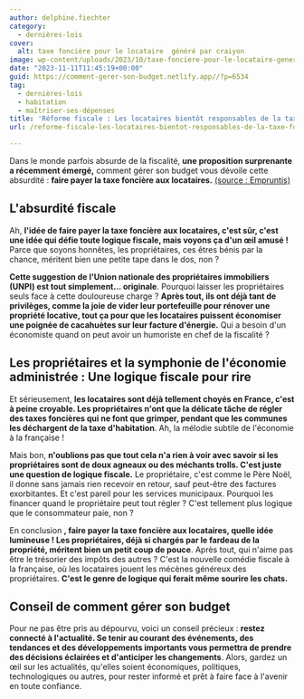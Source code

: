 ```yaml
---
author: delphine.fiechter
category:
  - dernières-lois
cover:
  alt: taxe foncière pour le locataire  généré par craiyon
image: wp-content/uploads/2023/10/taxe-fonciere-pour-le-locataire-genere-par-craiyon-1.png
date: "2023-11-11T11:45:19+00:00"
guid: https://comment-gerer-son-budget.netlify.app//?p=6534
tag:
  - dernières-lois
  - habitation
  - maîtriser-ses-dépenses
title: 'Réforme fiscale : Les locataires bientôt responsables de la taxe foncière ?'
url: /reforme-fiscale-les-locataires-bientot-responsables-de-la-taxe-fonciere/

---
```

Dans le monde parfois absurde de la fiscalité, **une proposition surprenante a récemment émergé,** comment gérer son budget vous dévoile cette absurdité : **faire payer la taxe foncière aux locataires.** [(source : Empruntis)](https://www.empruntis.com/financement/actualites/faire-payer-taxe-fonciere-aux-locataires-une-mesure-equite-fiscale-16474.php "(source : Empruntis)")

## **L'absurdité fiscale**

Ah, **l'idée de faire payer la taxe foncière aux locataires, c'est sûr, c'est une idée qui défie toute logique fiscale, mais voyons ça d'un œil amusé !** Parce que soyons honnêtes, les propriétaires, ces êtres bénis par la chance, méritent bien une petite tape dans le dos, non ?

**Cette suggestion de l'Union nationale des propriétaires immobiliers (UNPI) est tout simplement... originale**. Pourquoi laisser les propriétaires seuls face à cette douloureuse charge ? **Après tout, ils ont déjà tant de privilèges, comme la joie de vider leur portefeuille pour rénover une propriété locative, tout ça pour que les locataires puissent économiser une poignée de cacahuètes sur leur facture d'énergie.** Qui a besoin d'un économiste quand on peut avoir un humoriste en chef de la fiscalité ?

## **Les propriétaires et la symphonie de l'économie administrée : Une logique fiscale pour rire**

Et sérieusement, **les locataires sont déjà tellement choyés en France, c'est à peine croyable. Les propriétaires n'ont que la délicate tâche de régler des taxes foncières qui ne font que grimper, pendant que les communes les déchargent de la taxe d'habitation**. Ah, la mélodie subtile de l'économie à la française !

Mais bon, **n'oublions pas que tout cela n'a rien à voir avec savoir si les propriétaires sont de doux agneaux ou des méchants trolls. C'est juste une question de logique fiscale.** Le propriétaire, c'est comme le Père Noël, il donne sans jamais rien recevoir en retour, sauf peut-être des factures exorbitantes. Et c'est pareil pour les services municipaux. Pourquoi les financer quand le propriétaire peut tout régler ? C'est tellement plus logique que le consommateur paie, non ?

En conclusion **, faire payer la taxe foncière aux locataires, quelle idée lumineuse ! Les propriétaires, déjà si chargés par le fardeau de la propriété, méritent bien un petit coup de pouce**. Après tout, qui n'aime pas être le trésorier des impôts des autres ? C'est la nouvelle comédie fiscale à la française, où les locataires jouent les mécènes généreux des propriétaires. **C'est le genre de logique qui ferait même sourire les chats.**

## **Conseil de comment gérer son budget**

Pour ne pas être pris au dépourvu, voici un conseil précieux : **restez connecté à l'actualité. Se tenir au courant des événements, des tendances et des développements importants vous permettra de prendre des décisions éclairées et d'anticiper les changements**. Alors, gardez un œil sur les actualités, qu'elles soient économiques, politiques, technologiques ou autres, pour rester informé et prêt à faire face à l'avenir en toute confiance.
